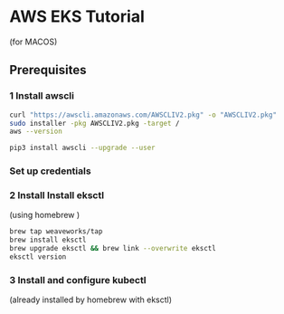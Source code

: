 # AWS EKS Tutorial
(for MACOS)

## Prerequisites

### 1 Install awscli

```bash
curl "https://awscli.amazonaws.com/AWSCLIV2.pkg" -o "AWSCLIV2.pkg"
sudo installer -pkg AWSCLIV2.pkg -target /
aws --version
```

```bash
pip3 install awscli --upgrade --user
```

### Set up credentials

### 2 Install Install eksctl

(using homebrew )

```bash
brew tap weaveworks/tap
brew install eksctl
brew upgrade eksctl && brew link --overwrite eksctl
eksctl version
```

### 3 Install and configure kubectl

(already installed by homebrew with eksctl)


